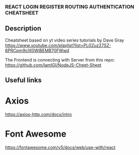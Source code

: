 ### REACT LOGIN REGISTER ROUTING AUTHENTICATION CHEATSHEET

## Description

Cheatsheet based on yt video series tutorials by Dave Gray
https://www.youtube.com/playlist?list=PL0Zuz27SZ-6PRCpm9clX0WiBEMB70FWwd

The Frontend is connecting with Server from this repo:
https://github.com/IamIGI/NodeJS-Cheet-Sheet

## Useful links

# Axios

https://axios-http.com/docs/intro

# Font Awesome

https://fontawesome.com/v5/docs/web/use-with/react
